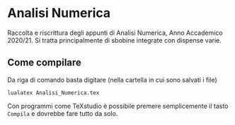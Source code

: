 # Analisi Numerica

Raccolta e riscrittura degli appunti di Analisi Numerica, Anno Accademico 2020/21. Si tratta principalmente di sbobine integrate con dispense varie.

## Come compilare

Da riga di comando basta digitare (nella cartella in cui sono salvati i file)

```
lualatex Analisi_Numerica.tex
```

Con programmi come TeXstudio è possibile premere semplicemente il tasto `Compila` e dovrebbe fare tutto da solo.